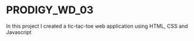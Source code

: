 # PRODIGY_WD_03
In this project I created a tic-tac-toe web application using HTML, CSS and Javascript
